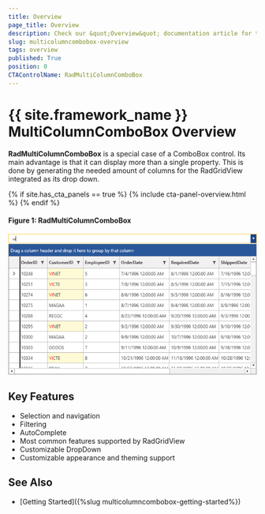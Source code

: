 ```yaml
---
title: Overview
page_title: Overview
description: Check our &quot;Overview&quot; documentation article for the RadMultiColumnComboBox {{ site.framework_name }} control.
slug: multicolumncombobox-overview
tags: overview
published: True
position: 0
CTAControlName: RadMultiColumnComboBox
---
```


# {{ site.framework_name }} MultiColumnComboBox Overview

__RadMultiColumnComboBox__ is a special case of a ComboBox control. Its main advantage is that it can display more than a single property. This is done by generating the needed amount of columns for the RadGridView integrated as its drop down.

{% if site.has_cta_panels == true %}
{% include cta-panel-overview.html %}
{% endif %}

#### __Figure 1: RadMultiColumnComboBox__
![RadMultiColumnComboBox](images/MultiColumnComboBox_Overview.png)

## Key Features

* Selection and navigation
* Filtering
* AutoComplete
* Most common features supported by RadGridView
* Customizable DropDown
* Customizable appearance and theming support

## See Also

* [Getting Started]({%slug multicolumncombobox-getting-started%})
